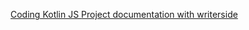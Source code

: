 [Coding Kotlin JS ](https://kotlinlang.org/docs/js-modules.html#apply-jsmodule-to-packages)
[Project documentation with writerside](https://www.jetbrains.com/help/writerside/getting-started.html#create_new_project_procedure)
